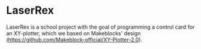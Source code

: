 # LaserRex
LaserRex is a school project with the goal of programming a control card for an XY-plotter, which we based on Makeblocks' design (https://github.com/Makeblock-official/XY-Plotter-2.0). 

